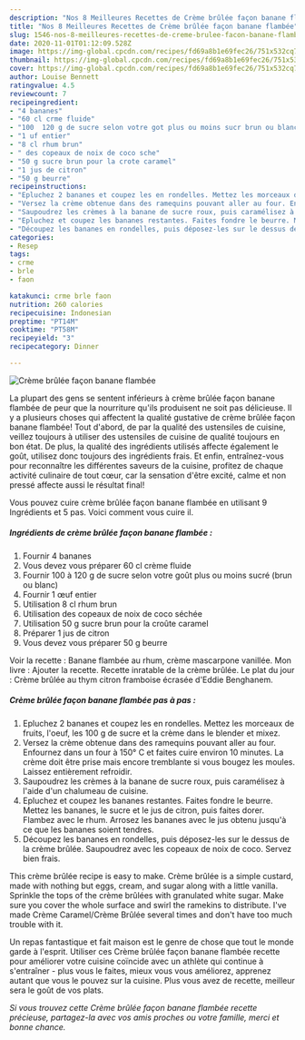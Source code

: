 ```yaml
---
description: "Nos 8 Meilleures Recettes de Crème brûlée façon banane flambée"
title: "Nos 8 Meilleures Recettes de Crème brûlée façon banane flambée"
slug: 1546-nos-8-meilleures-recettes-de-creme-brulee-facon-banane-flambee
date: 2020-11-01T01:12:09.528Z
image: https://img-global.cpcdn.com/recipes/fd69a8b1e69fec26/751x532cq70/creme-brulee-facon-banane-flambee-photo-principale-de-la-recette.jpg
thumbnail: https://img-global.cpcdn.com/recipes/fd69a8b1e69fec26/751x532cq70/creme-brulee-facon-banane-flambee-photo-principale-de-la-recette.jpg
cover: https://img-global.cpcdn.com/recipes/fd69a8b1e69fec26/751x532cq70/creme-brulee-facon-banane-flambee-photo-principale-de-la-recette.jpg
author: Louise Bennett
ratingvalue: 4.5
reviewcount: 7
recipeingredient:
- "4 bananes"
- "60 cl crme fluide"
- "100  120 g de sucre selon votre got plus ou moins sucr brun ou blanc"
- "1 uf entier"
- "8 cl rhum brun"
- " des copeaux de noix de coco sche"
- "50 g sucre brun pour la crote caramel"
- "1 jus de citron"
- "50 g beurre"
recipeinstructions:
- "Epluchez 2 bananes et coupez les en rondelles. Mettez les morceaux de fruits, l&#39;oeuf, les 100 g de sucre et la crème dans le blender et mixez."
- "Versez la crème obtenue dans des ramequins pouvant aller au four. Enfournez dans un four à 150° C et faites cuire environ 10 minutes. La crème doit être prise mais encore tremblante si vous bougez les moules. Laissez entièrement refroidir."
- "Saupoudrez les crèmes à la banane de sucre roux, puis caramélisez à l&#39;aide d&#39;un chalumeau de cuisine."
- "Epluchez et coupez les bananes restantes. Faites fondre le beurre. Mettez les bananes, le sucre et le jus de citron, puis faites dorer. Flambez avec le rhum. Arrosez les bananes avec le jus obtenu jusqu&#39;à ce que les bananes soient tendres."
- "Découpez les bananes en rondelles, puis déposez-les sur le dessus de la crème brûlée. Saupoudrez avec les copeaux de noix de coco. Servez bien frais."
categories:
- Resep
tags:
- crme
- brle
- faon

katakunci: crme brle faon 
nutrition: 260 calories
recipecuisine: Indonesian
preptime: "PT14M"
cooktime: "PT58M"
recipeyield: "3"
recipecategory: Dinner

---
```



![Crème brûlée façon banane flambée](https://img-global.cpcdn.com/recipes/fd69a8b1e69fec26/751x532cq70/creme-brulee-facon-banane-flambee-photo-principale-de-la-recette.jpg)

La plupart des gens se sentent inférieurs à crème brûlée façon banane flambée de peur que la nourriture qu'ils produisent ne soit pas délicieuse. Il y a plusieurs choses qui affectent la qualité gustative de crème brûlée façon banane flambée! Tout d'abord, de par la qualité des ustensiles de cuisine, veillez toujours à utiliser des ustensiles de cuisine de qualité toujours en bon état. De plus, la qualité des ingrédients utilisés affecte également le goût, utilisez donc toujours des ingrédients frais. Et enfin, entraînez-vous pour reconnaître les différentes saveurs de la cuisine, profitez de chaque activité culinaire de tout cœur, car la sensation d'être excité, calme et non pressé affecte aussi le résultat final!

<!--inarticleads1-->

Vous pouvez cuire crème brûlée façon banane flambée en utilisant 9 Ingrédients et 5 pas. Voici comment vous cuire il.

##### Ingrédients de crème brûlée façon banane flambée :

1. Fournir 4 bananes
1. Vous devez vous préparer 60 cl crème fluide
1. Fournir 100 à 120 g de sucre selon votre goût plus ou moins sucré (brun ou blanc)
1. Fournir 1 œuf entier
1. Utilisation 8 cl rhum brun
1. Utilisation  des copeaux de noix de coco séchée
1. Utilisation 50 g sucre brun pour la croûte caramel
1. Préparer 1 jus de citron
1. Vous devez vous préparer 50 g beurre


Voir la recette : Banane flambée au rhum, crème mascarpone vanillée. Mon livre : Ajouter la recette. Recette inratable de la crème brûlée. Le plat du jour : Crème brûlée au thym citron framboise écrasée d&#39;Eddie Benghanem. 

<!--inarticleads2-->

##### Crème brûlée façon banane flambée pas à pas :

1. Epluchez 2 bananes et coupez les en rondelles. Mettez les morceaux de fruits, l&#39;oeuf, les 100 g de sucre et la crème dans le blender et mixez.
1. Versez la crème obtenue dans des ramequins pouvant aller au four. Enfournez dans un four à 150° C et faites cuire environ 10 minutes. La crème doit être prise mais encore tremblante si vous bougez les moules. Laissez entièrement refroidir.
1. Saupoudrez les crèmes à la banane de sucre roux, puis caramélisez à l&#39;aide d&#39;un chalumeau de cuisine.
1. Epluchez et coupez les bananes restantes. Faites fondre le beurre. Mettez les bananes, le sucre et le jus de citron, puis faites dorer. Flambez avec le rhum. Arrosez les bananes avec le jus obtenu jusqu&#39;à ce que les bananes soient tendres.
1. Découpez les bananes en rondelles, puis déposez-les sur le dessus de la crème brûlée. Saupoudrez avec les copeaux de noix de coco. Servez bien frais.


This crème brûlée recipe is easy to make. Crème brûlée is a simple custard, made with nothing but eggs, cream, and sugar along with a little vanilla. Sprinkle the tops of the crème brûlées with granulated white sugar. Make sure you cover the whole surface and swirl the ramekins to distribute. I&#39;ve made Crème Caramel/Crème Brûlée several times and don&#39;t have too much trouble with it. 

<!--inarticleads1-->

<p>
Un repas fantastique et fait maison est le genre de chose que tout le monde garde à l'esprit. Utiliser ces Crème brûlée façon banane flambée recette pour améliorer votre cuisine coïncide avec un athlète qui continue à s'entraîner - plus vous le faites, mieux vous vous améliorez, apprenez autant que vous le pouvez sur la cuisine. Plus vous avez de recette, meilleur sera le goût de vos plats.
</p>

<p>
<i>Si vous trouvez cette Crème brûlée façon banane flambée recette précieuse, partagez-la avec vos amis proches ou votre famille, merci et bonne chance.</i>
</p>

